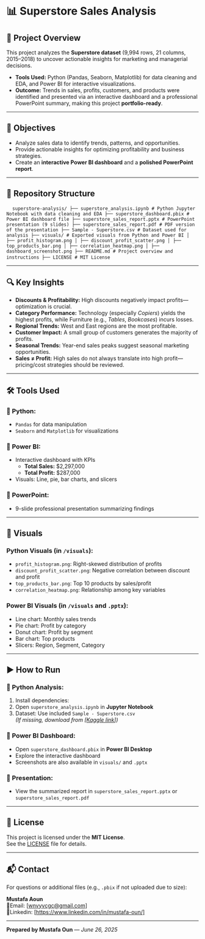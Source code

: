 # 📊 Superstore Sales Analysis

## 📝 Project Overview
This project analyzes the **Superstore dataset** (9,994 rows, 21 columns, 2015–2018) to uncover actionable insights for marketing and managerial decisions.

- **Tools Used:** Python (Pandas, Seaborn, Matplotlib) for data cleaning and EDA, and Power BI for interactive visualizations.
- **Outcome:** Trends in sales, profits, customers, and products were identified and presented via an interactive dashboard and a professional PowerPoint summary, making this project **portfolio-ready**.

---

## 🎯 Objectives

- Analyze sales data to identify trends, patterns, and opportunities.
- Provide actionable insights for optimizing profitability and business strategies.
- Create an **interactive Power BI dashboard** and a **polished PowerPoint report**.

---

## 📁 Repository Structure

<pre> <code> superstore-analysis/ ├── superstore_analysis.ipynb # Python Jupyter Notebook with data cleaning and EDA ├── superstore_dashboard.pbix # Power BI dashboard file ├── superstore_sales_report.pptx # PowerPoint presentation (9 slides) ├── superstore_sales_report.pdf # PDF version of the presentation ├── Sample - Superstore.csv # Dataset used for analysis ├── visuals/ # Exported visuals from Python and Power BI │ ├── profit_histogram.png │ ├── discount_profit_scatter.png │ ├── top_products_bar.png │ ├── correlation_heatmap.png │ ├── dashboard_screenshot.png ├── README.md # Project overview and instructions ├── LICENSE # MIT License </code> </pre>
---

## 🔍 Key Insights

- **Discounts & Profitability:** High discounts negatively impact profits—optimization is crucial.
- **Category Performance:** Technology (especially *Copiers*) yields the highest profits, while Furniture (e.g., *Tables*, *Bookcases*) incurs losses.
- **Regional Trends:** West and East regions are the most profitable.
- **Customer Impact:** A small group of customers generates the majority of profits.
- **Seasonal Trends:** Year-end sales peaks suggest seasonal marketing opportunities.
- **Sales ≠ Profit:** High sales do not always translate into high profit—pricing/cost strategies should be reviewed.

---

## 🛠 Tools Used

### 🔹 Python:
- `Pandas` for data manipulation  
- `Seaborn` and `Matplotlib` for visualizations  

### 🔹 Power BI:
- Interactive dashboard with KPIs  
  - **Total Sales:** \$2,297,000  
  - **Total Profit:** \$287,000  
- Visuals: Line, pie, bar charts, and slicers

### 🔹 PowerPoint:
- 9-slide professional presentation summarizing findings

---

## 📸 Visuals

### Python Visuals (in `/visuals`):
- `profit_histogram.png`: Right-skewed distribution of profits
- `discount_profit_scatter.png`: Negative correlation between discount and profit
- `top_products_bar.png`: Top 10 products by sales/profit  
- `correlation_heatmap.png`: Relationship among key variables

### Power BI Visuals (in `/visuals` and `.pptx`):
- Line chart: Monthly sales trends  
- Pie chart: Profit by category  
- Donut chart: Profit by segment  
- Bar chart: Top products  
- Slicers: Region, Segment, Category

---

## ▶ How to Run

### 🔹 Python Analysis:
1. Install dependencies:  
2. Open `superstore_analysis.ipynb` in **Jupyter Notebook**
3. Dataset: Use included `Sample - Superstore.csv`  
*(If missing, download from [[Kaggle link](https://www.kaggle.com/datasets/vivek468/superstore-dataset-final?utm_source=chatgpt.com)])*

### 🔹 Power BI Dashboard:
- Open `superstore_dashboard.pbix` in **Power BI Desktop**
- Explore the interactive dashboard  
- Screenshots are also available in `visuals/` and `.pptx`

### 🔹 Presentation:
- View the summarized report in `superstore_sales_report.pptx` or `superstore_sales_report.pdf`

---

## 🧾 License

This project is licensed under the **MIT License**.  
See the [LICENSE](./LICENSE) file for details.

---

## 📬 Contact

For questions or additional files (e.g., `.pbix` if not uploaded due to size):

**Mustafa Aoun**  
📧Email: [wnvyvcgc@gmail.com]  
🔗Linkedin: [https://www.linkedin.com/in/mustafa-oun/]  

---

**Prepared by Mustafa Oun** — *June 26, 2025*
